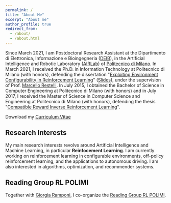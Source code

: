 ```yaml
---
permalink: /
title: "About Me"
excerpt: "About me"
author_profile: true
redirect_from: 
  - /about/
  - /about.html
---
```

<!--<img src='/images/profile.png' width='300' align='middle'/>-->
Since March 2021, I am Postdoctoral Research Assistant at the Dipartimento di Elettronica, Informazione e Bioingegneria 
([DEIB](https://www.deib.polimi.it/)), in the Artificial Intelligence and Robotic Laboratory ([AIRLab](http://airlab.deib.polimi.it/)) 
of [Politecnico di Milano](https://www.polimi.it/). In March 2021, I received the  Ph.D. in Information Technology at Politecnico di 
Milano (with honors), defending the dissertation "[Exploiting Environment Configurability in Reinforcement Learning](https://www.politesi.polimi.it/handle/10589/170616)" ([Slides](https://albertometelli.github.io/files/slides_phd_thesis.pdf)),
under the supervision of Prof. [Marcello Restelli](http://home.deib.polimi.it/restelli/MyWebSite/index.shtml). 
In July 2015, I obtained the Bachelor of Science in Computer Engineering at Politecnico di Milano (with honors) and in July 2017, 
I received the Master of Science in Computer Science and Engineering at Politecnico di Milano (with honors), 
defending the thesis "[Compatible Reward Inverse Reinforcement Learning](https://www.politesi.polimi.it/handle/10589/135141)". 

Download my [Curriculum Vitae](/files/cv.pdf)
<!--<a class="btn btn-primary btn-lg" href="/files/cv.pdf" role="button">Get my CV</a>-->

Research Interests
---
My main research interests revolve around Artificial Intelligence and Machine Learning, in particular <b>Reinfocement Learning</b>. I am currently working on
reinforcement learning in configurable environments, off-policy reinforcement learning, and the applications to autonomous driving. I am also interested in algorithms, optimization, and recommender systems.

<!---
Major Research topic
---
<h3>Reinforcement Learning in Configurable Markov Decision Processes</h3>
<i>Markov Decision Processes</i> (MDPs) are a popular formalism to model sequential decision-making problems. Solving an MDP means to find a policy, i.e., a prescription of actions, which maximizes a given utility function. In classical <i>Reinforcement Learning</i> (RL) framework the MDP parameters are assumed to be fixed, unknown and out of the control of the agent. However, there exist several real-world scenarios in which the environment is <i>partially controllable</i> and, therefore, it might be beneficial to configure some of its features. For instance, a human car driver has at her/his disposal a number of possible vehicle configurations she/he can act on (eg., seasonal tires, stability and vehicle attitude, engine model, automatic speed control, parking aid system) to improve the driving style or speed up the process of learning a good driving policy. 
In this research, we introduce a novel framework to model <i>Configurable Markov Decision Processes</i> (Conf-MDPs), i.e., MDPs that admit the possibility to alter some environmental parameters to a limited extent. At an intuitive level, there exists a tight connection between environment, policy and learning process. First, in some contexts, the agent is allowed to select the task to solve within a given set. In this case, it is beneficial to configure the environment in order to identify the MDP maximizing the performance of the optimal policy. Second, even when the task is fixed, it might be convenient to dynamically change the environment (eg., the reward function or the discount factor) in order to ease the learning process, speeding up convergence to the optimal policy. For both cases, we will start with the formulation of RL in the CMDP framework, we will derive learning algorithms capable of taking advantage of the environment configurability and study their theoretical properties. Then, we will compare our algorithms with the state-of-the-art methods, especially with reward shaping and intrinsically motivated learning, in some relevant application like vehicle configuration or teaching planning.
-->

Reading Group RL POLIMI
---
Together with [Giorgia Ramponi](https://gioramponi.github.io/), I co-organize the [Reading Group RL POLIMI](https://sites.google.com/view/rgrlpolimi/).
